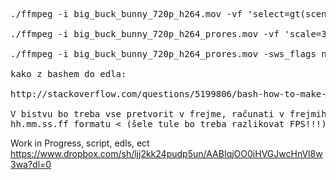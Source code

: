 <pre>./ffmpeg -i big_buck_bunny_720p_h264.mov -vf 'select=gt(scene\,.4),showinfo' -f null - 2>&#038;1 | sed 's/.*pts_time:\([[:digit:].]*\).*/\1/'

./ffmpeg -i big_buck_bunny_720p_h264_prores.mov -vf 'scale=300:300,select=gt(scene\,.4),showinfo' -f null - 2>&#038;1 | sed 's/.*pts_time:\([[:digit:].]*\).*/\1/'

./ffmpeg -i big_buck_bunny_720p_h264_prores.mov -sws_flags neighbor -vf 'scale=100:100,select=gt(scene\,.4),showinfo' -f null - 2>&#038;1 | sed 's/.*pts_time:\([[:digit:].]*\).*/\1/'

kako z bashem do edla:

http://stackoverflow.com/questions/5199806/bash-how-to-make-timecode-calculations

V bistvu bo treba vse pretvorit v frejme, računati v frejmih, nato pa spluvati ven v
hh.mm.ss.ff formatu &lt; (šele tule bo treba razlikovat FPS!!!)</pre>

Work in Progress, script, edls, ect  
<https://www.dropbox.com/sh/ljj2kk24pudp5un/AABIqjOO0iHVGJwcHnVl8w3wa?dl=0>